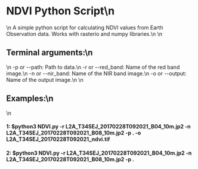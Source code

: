 # NDVI Python Script\n
\n
A simple python script for calculating NDVI values from Earth Observation data. Works with rasterio and numpy libraries.\n
\n
## Terminal arguments:\n
\n
-p or --path: Path to data.\n
-r or --red_band: Name of the red band image.\n
-n or --nir_band: Name of the NIR band image.\n
-o or --output: Name of the output image.\n
\n
## Examples:\n
\n
#### 1: $python3 NDVI.py -r L2A_T34SEJ_20170228T092021_B04_10m.jp2 -n L2A_T34SEJ_20170228T092021_B08_10m.jp2 -p . -o L2A_T34SEJ_20170228T092021_ndvi.tif

#### 2: $python3 NDVI.py -r L2A_T34SEJ_20170228T092021_B04_10m.jp2 -n L2A_T34SEJ_20170228T092021_B08_10m.jp2 -p .
